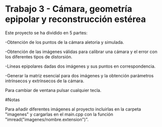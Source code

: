# Trabajo 3 - Cámara, geometría epipolar y reconstrucción estérea

Este proyecto se ha dividido en 5 partes:

-Obtención de los puntos de la cámara aletoria y simulada.

-Obtención de las imágenes válidas para calibrar una cámara y el error con los diferentes tipos de distorsión.

-Líneas epipolares dadas dos imágenes y sus puntos en correspondencia.

-Generar la matriz esencial para dos imágenes y la obtención parámetros intrínsecos y extrínsecos de la cámara.

Para cambiar de ventana pulsar cualquier tecla.

#Notas

Para añadir diferentes imágenes al proyecto incluirlas en la carpeta "imagenes" y cargarlas en el main.cpp con la función "imread("imagenes/nombre.extension")".



